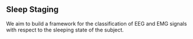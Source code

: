 ## Sleep Staging

We aim to build a framework for the classification of EEG and EMG signals with respect to the sleeping state of the subject.
